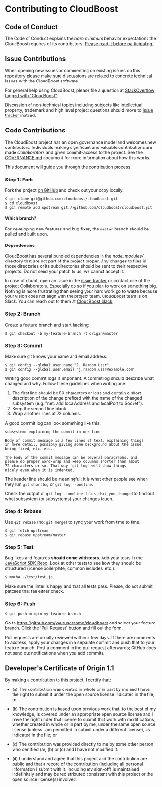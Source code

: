 # Contributing to CloudBoost

## Code of Conduct

The Code of Conduct explains the *bare minimum* behavior
expectations the CloudBoost requires of its contributors.
[Please read it before participating.](./CODE_OF_CONDUCT.md)

## Issue Contributions

When opening new issues or commenting on existing issues on this repository
please make sure discussions are related to concrete technical issues with the
CloudBoost software.

For general help using CloudBoost, please file a question at
[StackOverflow tagged with "CloudBoost"](http://stackoverflow.com/questions/tagged/cloudboost).

Discussion of non-technical topics including subjects like intellectual
property, trademark and high level project questions should move to 
[issue tracker](https://github.com/CloudBoost/cloudboost/issues)
instead.

## Code Contributions

The CloudBoost project has an open governance model and welcomes new contributors.
Individuals making significant and valuable contributions are made
_Collaborators_ and given commit-access to the project. See the
[GOVERNANCE.md](./GOVERNANCE.md) document for more information about how this
works.

This document will guide you through the contribution process.

### Step 1: Fork

Fork the project [on GitHub](https://github.com/cloudboost/cloudboost) and check out your
copy locally.

```text
$ git clone git@github.com:cloudboost/cloudboost.git
$ cd cloudboost
$ git remote add upstream git://github.com/cloudboost/cloudboost.git
```

#### Which branch?

For developing new features and bug fixes, the `master` branch should be pulled
and built upon.


#### Dependencies

CloudBoost has several bundled dependencies in the *node_modules/*
directory that are not part of the project proper. Any changes to files
in those directories or its subdirectories should be sent to their respective
projects. Do not send your patch to us, we cannot accept it.

In case of doubt, open an issue in the
[issue tracker](https://github.com/cloudboost/cloudboost/issues/) or contact one of the
[project Collaborators](https://github.com/cloudboost/cloudboost/MEMBERS.md).
Especially do so if you plan to work on something big. Nothing is more
frustrating than seeing your hard work go to waste because your vision
does not align with the project team. CloudBoost team is on Slack. You can reach out to them at [CloudBoost Slack](https://slack.cloudboost.io),

### Step 2: Branch

Create a feature branch and start hacking:

```text
$ git checkout -b my-feature-branch -t origin/master
```

### Step 3: Commit

Make sure git knows your name and email address:

```text
$ git config --global user.name "J. Random User"
$ git config --global user.email "j.random.user@example.com"
```

Writing good commit logs is important. A commit log should describe what
changed and why. Follow these guidelines when writing one:

1. The first line should be 50 characters or less and contain a short
   description of the change prefixed with the name of the changed
   subsystem (e.g. "net: add localAddress and localPort to Socket").
2. Keep the second line blank.
3. Wrap all other lines at 72 columns.

A good commit log can look something like this:

```
subsystem: explaining the commit in one line

Body of commit message is a few lines of text, explaining things
in more detail, possibly giving some background about the issue
being fixed, etc. etc.

The body of the commit message can be several paragraphs, and
please do proper word-wrap and keep columns shorter than about
72 characters or so. That way `git log` will show things
nicely even when it is indented.
```

The header line should be meaningful; it is what other people see when they
run `git shortlog` or `git log --oneline`.

Check the output of `git log --oneline files_that_you_changed` to find out
what subsystem (or subsystems) your changes touch.


### Step 4: Rebase

Use `git rebase` (not `git merge`) to sync your work from time to time.

```text
$ git fetch upstream
$ git rebase upstream/master
```


### Step 5: Test

Bug fixes and features **should come with tests**. Add your tests in the
[JavaScript SDK Repo](https://github.com/cloudboost/javascriptsdk). Look at other tests to see how they should be
structured (license boilerplate, common includes, etc.).

```text
$ mocha ./test/test,js 
```

Make sure the linter is happy and that all tests pass. Please, do not submit
patches that fail either check.


### Step 6: Push

```text
$ git push origin my-feature-branch
```

Go to https://github.com/yourusername/cloudboost and select your feature branch.
Click the 'Pull Request' button and fill out the form.

Pull requests are usually reviewed within a few days. If there are comments
to address, apply your changes in a separate commit and push that to your
feature branch. Post a comment in the pull request afterwards; GitHub does
not send out notifications when you add commits.

## Developer's Certificate of Origin 1.1

By making a contribution to this project, I certify that:

* (a) The contribution was created in whole or in part by me and I
  have the right to submit it under the open source license
  indicated in the file; or

* (b) The contribution is based upon previous work that, to the best
  of my knowledge, is covered under an appropriate open source
  license and I have the right under that license to submit that
  work with modifications, whether created in whole or in part
  by me, under the same open source license (unless I am
  permitted to submit under a different license), as indicated
  in the file; or

* (c) The contribution was provided directly to me by some other
  person who certified (a), (b) or (c) and I have not modified
  it.

* (d) I understand and agree that this project and the contribution
  are public and that a record of the contribution (including all
  personal information I submit with it, including my sign-off) is
  maintained indefinitely and may be redistributed consistent with
  this project or the open source license(s) involved.